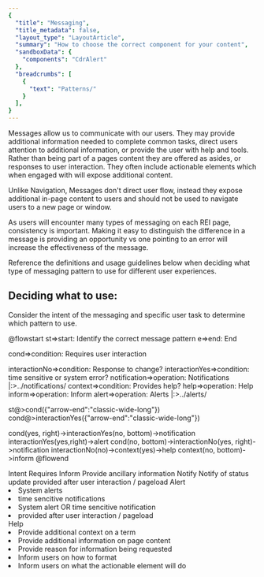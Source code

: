 ```yaml
---
{
  "title": "Messaging",
  "title_metadata": false,
  "layout_type": "LayoutArticle",
  "summary": "How to choose the correct component for your content",
  "sandboxData": {
    "components": "CdrAlert"
  },
  "breadcrumbs": [
    {
      "text": "Patterns/"
    }
  ],
}
---
```


<cdr-doc-table-of-contents-shell parentSelector='h2' childSelector='h3'>
Messages allow us to communicate with our users. They may provide additional information needed to complete common tasks, direct users attention to additional information, or provide the user with help and tools.
Rather than being part of a pages content they are offered as asides, or responses to user interaction.  They often include actionable elements which when engaged with will expose additional content. 

Unlike Navigation, Messages don't direct user flow, instead they expose additional in-page content to users and should not be used to navigate users to a new page or window.

As users will encounter many types of messaging on each REI page, consistency is important. 
Making it easy to distinguish the difference in a message is providing an opportunity vs one pointing to an error will increase the effectiveness of the message.


Reference the definitions and usage guidelines below when deciding what type of messaging pattern to use for different user experiences. 

## Deciding what to use:

Consider the intent of the messaging and specific user task to determine which pattern to use. 

@flowstart
st=>start: Identify the correct message pattern
e=>end: End

cond=>condition: Requires
user interaction 

interactionNo=>condition: Response to change?
interactionYes=>condition: time sensitive
or system error?
notification=>operation: Notifications |:>../notifications/
context=>condition: Provides help?
help=>operation: Help
inform=>operation: Inform
alert=>operation: Alerts |:>../alerts/

st@>cond({"arrow-end":"classic-wide-long"})
cond@>interactionYes({"arrow-end":"classic-wide-long"})

cond(yes, right)->interactionYes(no, bottom)->notification
interactionYes(yes,right)->alert
cond(no, bottom)->interactionNo(yes, right)->notification
interactionNo(no)->context(yes)->help
context(no, bottom)->inform
@flowend

<cdr-table>
  <thead>
    <tr>
      <th></th>
      <th>Intent</th>
      <th>Requires</th>
    </tr>
  </thead>

  <tbody>
  <tr>
  <th>Inform</th>
  <td>Provide ancillary information</td>
  <td></td>
  </tr>
  <tr>
  <th>Notify</th>
  <td>Notify of status update</td>
  <td>provided after user interaction / pageload </td>
  </tr>
  <tr>
    <th>Alert</th>
    <td>
      <cdr-list>
        <li>System alerts</li>
        <li>time sencitive notifications</li>
      </cdr-list>
    </td>
    <td>
      <cdr-list>
        <li>System alert OR time sencitive notification</li>
        <li>provided after user interaction / pageload</li>
        </cdr-list>
    </td>
  </tr>
  <tr>
  <th>Help</th>
  <td>
    <cdr-list>
      <li>Provide additional context on a term</li>
      <li>Provide additional information on page content</li>
      <li>Provide reason for information being requested</li>
      <li>Inform users on how to format</li>
      <li>Inform users on what the actionable element will do</li>
    </cdr-list>
  </td>
  <td></td>
  </tr>
  </tbody>
  </cdr-table>









</cdr-doc-table-of-contents-shell>
